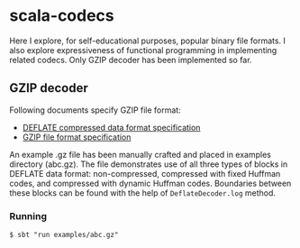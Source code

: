 # scala-codecs

Here I explore, for self-educational purposes, popular binary file formats. I also explore expressiveness of functional
programming in implementing related codecs. Only GZIP decoder has been implemented so far.

## GZIP decoder

Following documents specify GZIP file format:

* [DEFLATE compressed data format specification](https://www.ietf.org/rfc/rfc1951.txt)
* [GZIP file format specification](https://www.ietf.org/rfc/rfc1952.txt)

An example .gz file has been manually crafted and placed in examples directory (abc.gz). The file demonstrates use of 
all three types of blocks in DEFLATE data format: non-compressed, compressed with fixed Huffman codes, and compressed 
with dynamic Huffman codes. Boundaries between these blocks can be found with the help of `DeflateDecoder.log` method. 

### Running ###

    $ sbt "run examples/abc.gz"
